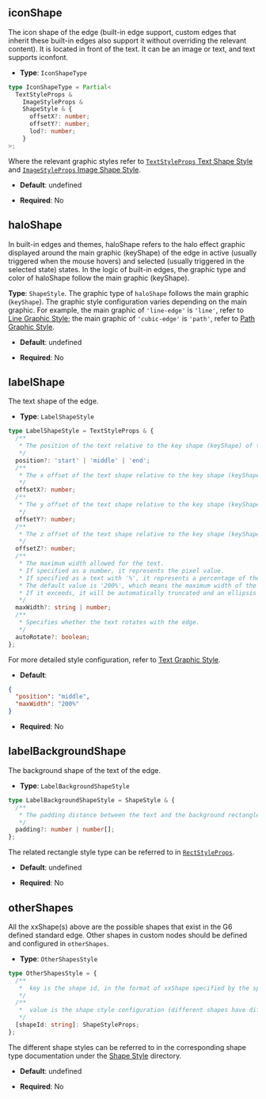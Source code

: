 ## iconShape

The icon shape of the edge (built-in edge support, custom edges that inherit these built-in edges also support it without overriding the relevant content). It is located in front of the text. It can be an image or text, and text supports iconfont.

- **Type**: `IconShapeType`

```typescript
type IconShapeType = Partial<
  TextStyleProps &
    ImageStyleProps &
    ShapeStyle & {
      offsetX?: number;
      offsetY?: number;
      lod?: number;
    }
>;
```

Where the relevant graphic styles refer to [`TextStyleProps` Text Shape Style](../shape/TextStyleProps.en.md) and [`ImageStyleProps` Image Shape Style](../shape/ImageStyleProps.en.md).

- **Default**: undefined

- **Required**: No

## haloShape

In built-in edges and themes, haloShape refers to the halo effect graphic displayed around the main graphic (keyShape) of the edge in active (usually triggered when the mouse hovers) and selected (usually triggered in the selected state) states. In the logic of built-in edges, the graphic type and color of haloShape follow the main graphic (keyShape).

**Type**: `ShapeStyle`. The graphic type of `haloShape` follows the main graphic (`keyShape`). The graphic style configuration varies depending on the main graphic. For example, the main graphic of `'line-edge'` is `'line'`, refer to [Line Graphic Style](../shape/LineStyleProps.en.md); the main graphic of `'cubic-edge'` is `'path'`, refer to [Path Graphic Style](../shape/PathStyleProps.en.md).

- **Default**: undefined

- **Required**: No

## labelShape

The text shape of the edge.

- **Type**: `LabelShapeStyle`

```typescript
type LabelShapeStyle = TextStyleProps & {
  /**
   * The position of the text relative to the key shape (keyShape) of the edge, supports above, below, left, right, and center
   */
  position?: 'start' | 'middle' | 'end';
  /**
   * The x offset of the text shape relative to the key shape (keyShape)
   */
  offsetX?: number;
  /**
   * The y offset of the text shape relative to the key shape (keyShape)
   */
  offsetY?: number;
  /**
   * The z offset of the text shape relative to the key shape (keyShape)
   */
  offsetZ?: number;
  /**
   * The maximum width allowed for the text.
   * If specified as a number, it represents the pixel value.
   * If specified as a text with '%', it represents a percentage of the key shape (keyShape) bounding box size.
   * The default value is '200%', which means the maximum width of the text shape cannot exceed twice the width of the key shape.
   * If it exceeds, it will be automatically truncated and an ellipsis '...' will be added at the end.
   */
  maxWidth?: string | number;
  /**
   * Specifies whether the text rotates with the edge.
   */
  autoRotate?: boolean;
};
```

For more detailed style configuration, refer to [Text Graphic Style](../shape/TextStyleProps.en.md).

- **Default**:

```json
{
  "position": "middle",
  "maxWidth": "200%"
}
```

- **Required**: No

## labelBackgroundShape

The background shape of the text of the edge.

- **Type**: `LabelBackgroundShapeStyle`

```typescript
type LabelBackgroundShapeStyle = ShapeStyle & {
  /**
   * The padding distance between the text and the background rectangle
   */
  padding?: number | number[];
};
```

The related rectangle style type can be referred to in [`RectStyleProps`](../shape/RectStyleProps.en.md).

- **Default**: undefined

- **Required**: No

## otherShapes

All the xxShape(s) above are the possible shapes that exist in the G6 defined standard edge. Other shapes in custom nodes should be defined and configured in `otherShapes`.

- **Type**: `OtherShapesStyle`

```typescript
type OtherShapesStyle = {
  /**
   *  key is the shape id, in the format of xxShape specified by the specification
   */
  /**
   *  value is the shape style configuration (different shapes have different configurations, see the relevant shape documents), and the animation of the shape
   */
  [shapeId: string]: ShapeStyleProps;
};
```

The different shape styles can be referred to in the corresponding shape type documentation under the [Shape Style](../shape/BaseStyleProps.en.md) directory.

- **Default**: undefined

- **Required**: No
